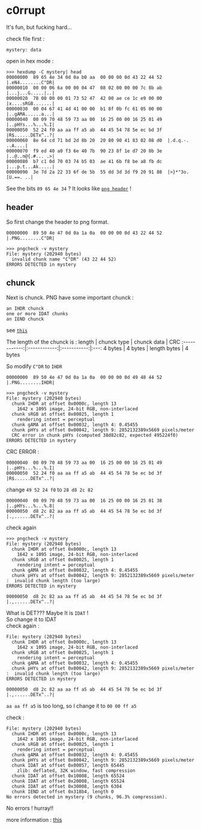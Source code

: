 # c0rrupt

It's fun, but fucking hard...

check file first :
```
mystery: data
```

open in hex mode :
```
>>> hexdump -C mystery| head
00000000  89 65 4e 34 0d 0a b0 aa  00 00 00 0d 43 22 44 52  |.eN4........C"DR|
00000010  00 00 06 6a 00 00 04 47  08 02 00 00 00 7c 8b ab  |...j...G.....|..|
00000020  78 00 00 00 01 73 52 47  42 00 ae ce 1c e9 00 00  |x....sRGB.......|
00000030  00 04 67 41 4d 41 00 00  b1 8f 0b fc 61 05 00 00  |..gAMA......a...|
00000040  00 09 70 48 59 73 aa 00  16 25 00 00 16 25 01 49  |..pHYs...%...%.I|
00000050  52 24 f0 aa aa ff a5 ab  44 45 54 78 5e ec bd 3f  |R$......DETx^..?|
00000060  8e 64 cd 71 bd 2d 8b 20  20 80 90 41 83 02 08 d0  |.d.q.-.  ..A....|
00000070  f9 ed 40 a0 f3 6e 40 7b  90 23 8f 1e d7 20 8b 3e  |..@..n@{.#... .>|
00000080  b7 c1 0d 70 03 74 b5 03  ae 41 6b f8 be a8 fb dc  |...p.t...Ak.....|
00000090  3e 7d 2a 22 33 6f de 5b  55 dd 3d 3d f9 20 91 88  |>}*"3o.[U.==. ..|
```

See the bits `89 65 4e 34` ? It looks like [`png header`](https://www.wikiwand.com/en/Portable_Network_Graphics#/File_format) !

## header
So first change the header to png format.
```
00000000  89 50 4e 47 0d 0a 1a 0a  00 00 00 0d 43 22 44 52  |.PNG........C"DR|
```

```
>>> pngcheck -v mystery
File: mystery (202940 bytes)
  invalid chunk name "C"DR" (43 22 44 52)
ERRORS DETECTED in mystery 
```

## chunck
Next is chunck. PNG have some important chunck :
```
an IHDR chunck
one or more IDAT chunks
an IEND chunck
```
see [`this`](http://www.libpng.org/pub/png/spec/1.2/PNG-Chunks.html)

The length of the chunck is :
length        | chunck type  | chunck data | CRC 
:------------:|:------------:|:-----------:|:---:
4 bytes    | 4 bytes |  length bytes | 4 bytes 

So modify `C"DR` to `IHDR` 
```
00000000  89 50 4e 47 0d 0a 1a 0a  00 00 00 0d 49 48 44 52  |.PNG........IHDR|
```

```
>>> pngcheck -v mystery
File: mystery (202940 bytes)
  chunk IHDR at offset 0x0000c, length 13
    1642 x 1095 image, 24-bit RGB, non-interlaced
  chunk sRGB at offset 0x00025, length 1
    rendering intent = perceptual
  chunk gAMA at offset 0x00032, length 4: 0.45455
  chunk pHYs at offset 0x00042, length 9: 2852132389x5669 pixels/meter
  CRC error in chunk pHYs (computed 38d82c82, expected 495224f0)
ERRORS DETECTED in mystery
```

CRC ERROR :
```
00000040  00 09 70 48 59 73 aa 00  16 25 00 00 16 25 01 49  |..pHYs...%...%.I|
00000050  52 24 f0 aa aa ff a5 ab  44 45 54 78 5e ec bd 3f  |R$......DETx^..?|
```
change `49 52 24 f0` to `28 d8 2c 82`
```
00000040  00 09 70 48 59 73 aa 00  16 25 00 00 16 25 01 38  |..pHYs...%...%.8|
00000050  d8 2c 82 aa aa ff a5 ab  44 45 54 78 5e ec bd 3f  |.,......DETx^..?|
```

check again
```
>>> pngcheck -v mystery
File: mystery (202940 bytes)
  chunk IHDR at offset 0x0000c, length 13
    1642 x 1095 image, 24-bit RGB, non-interlaced
  chunk sRGB at offset 0x00025, length 1
    rendering intent = perceptual
  chunk gAMA at offset 0x00032, length 4: 0.45455
  chunk pHYs at offset 0x00042, length 9: 2852132389x5669 pixels/meter
:  invalid chunk length (too large)
ERRORS DETECTED in mystery
```

```
00000050  d8 2c 82 aa aa ff a5 ab  44 45 54 78 5e ec bd 3f  |.,......DETx^..?|
```

What is DET??? Maybe It is `IDAT` !\
So change it to IDAT\
check again :
```
File: mystery (202940 bytes)
  chunk IHDR at offset 0x0000c, length 13
    1642 x 1095 image, 24-bit RGB, non-interlaced
  chunk sRGB at offset 0x00025, length 1
    rendering intent = perceptual
  chunk gAMA at offset 0x00032, length 4: 0.45455
  chunk pHYs at offset 0x00042, length 9: 2852132389x5669 pixels/meter
:  invalid chunk length (too large)
ERRORS DETECTED in mystery
```

```
00000050  d8 2c 82 aa aa ff a5 ab  44 45 54 78 5e ec bd 3f  |.,......DETx^..?|
```
`aa aa ff a5` is too long, so I change it to `00 00 ff a5` 

check :
```
File: mystery (202940 bytes)
  chunk IHDR at offset 0x0000c, length 13
    1642 x 1095 image, 24-bit RGB, non-interlaced
  chunk sRGB at offset 0x00025, length 1
    rendering intent = perceptual
  chunk gAMA at offset 0x00032, length 4: 0.45455
  chunk pHYs at offset 0x00042, length 9: 2852132389x5669 pixels/meter
  chunk IDAT at offset 0x00057, length 65445
    zlib: deflated, 32K window, fast compression
  chunk IDAT at offset 0x10008, length 65524
  chunk IDAT at offset 0x20008, length 65524
  chunk IDAT at offset 0x30008, length 6304
  chunk IEND at offset 0x318b4, length 0
No errors detected in mystery (9 chunks, 96.3% compression).
```

No errors ! hurray!!


more information : [this](https://hackmd.io/@FlsYpINbRKixPQQVbh98kw/Bk9Wj63vH)
